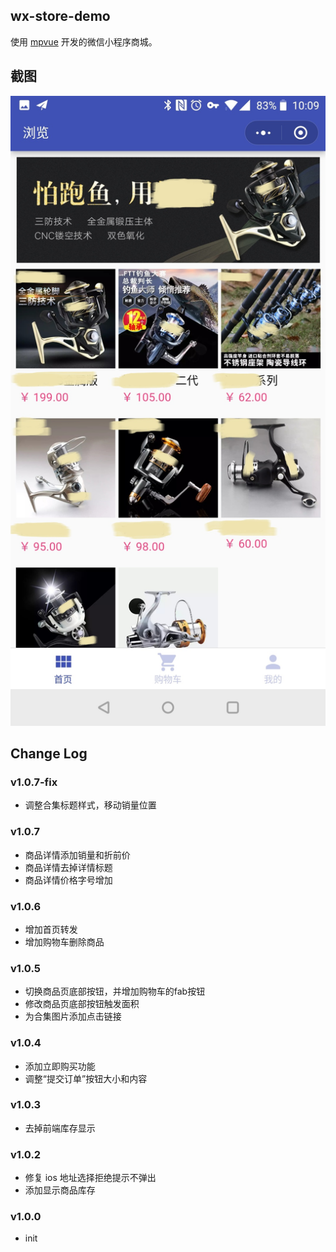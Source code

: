 ## wx-store-demo

使用 [mpvue](https://github.com/Meituan-Dianping/mpvue) 开发的微信小程序商城。

## 截图

![](screenshot.jpg)


## Change Log

### v1.0.7-fix
- 调整合集标题样式，移动销量位置

### v1.0.7
- 商品详情添加销量和折前价
- 商品详情去掉详情标题
- 商品详情价格字号增加

### v1.0.6
- 增加首页转发
- 增加购物车删除商品

### v1.0.5
- 切换商品页底部按钮，并增加购物车的fab按钮
- 修改商品页底部按钮触发面积
- 为合集图片添加点击链接

### v1.0.4
- 添加立即购买功能
- 调整“提交订单”按钮大小和内容

### v1.0.3
- 去掉前端库存显示

### v1.0.2
- 修复 ios 地址选择拒绝提示不弹出
- 添加显示商品库存

### v1.0.0
- init
